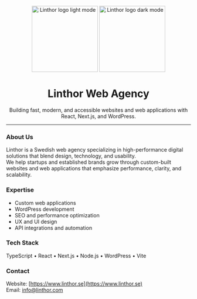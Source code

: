 <p align="center">
  <img src="https://linthor.b-cdn.net/Linthor%20logo%20gradient%20mindre%20fil%20(1)%20(2).png#gh-light-mode-only" alt="Linthor logo light mode" width="180" />
  <img src="https://linthor.b-cdn.net/Linthor%20logo%20gradient%20white.png#gh-dark-mode-only" alt="Linthor logo dark mode" width="180" />
</p>

<h1 align="center">Linthor Web Agency</h1>

<p align="center">
  Building fast, modern, and accessible websites and web applications with React, Next.js, and WordPress.
</p>

---

### About Us
Linthor is a Swedish web agency specializing in high-performance digital solutions that blend design, technology, and usability.  
We help startups and established brands grow through custom-built websites and web applications that emphasize performance, clarity, and scalability.

### Expertise
- Custom web applications  
- WordPress development  
- SEO and performance optimization  
- UX and UI design  
- API integrations and automation

### Tech Stack
TypeScript • React • Next.js • Node.js • WordPress • Vite

### Contact
Website: [https://www.linthor.se](https://www.linthor.se)  
Email: info@linthor.com
